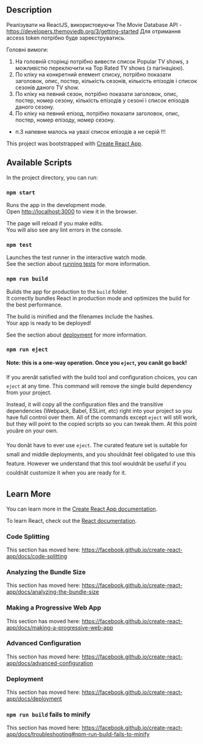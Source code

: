 ## Description
Реалізувати на ReactJS, використовуючи The Movie Database API - https://developers.themoviedb.org/3/getting-started
Для отримання access token потрібно буде зареєструватись.

Головні вимоги:
1. На головній сторінці потрібно вивести список Popular TV shows, з можливістю переключити на Top Rated TV shows (з пагінацією).
2. По кліку на конкретний елемент списку, потрібно показати заголовок, опис, постер, кількість сезонів, кількість епізодів і список сезонів даного TV show.
3. По кліку на певний сезон, потрібно показати заголовок, опис, постер, номер сезону, кількість епізодів у сезоні і список епізодів даного сезону.
4. По кліку на певний епізод, потрібно показати заголовок, опис, постер, номер епізоду, номер сезону.

* п.3 напевне малось на увазі список епізодів а не серій !!!
  
This project was bootstrapped with [Create React App](https://github.com/facebook/create-react-app).

## Available Scripts

In the project directory, you can run:

### `npm start`

Runs the app in the development mode.<br />
Open [http://localhost:3000](http://localhost:3000) to view it in the browser.

The page will reload if you make edits.<br />
You will also see any lint errors in the console.

### `npm test`

Launches the test runner in the interactive watch mode.<br />
See the section about [running tests](https://facebook.github.io/create-react-app/docs/running-tests) for more information.

### `npm run build`

Builds the app for production to the `build` folder.<br />
It correctly bundles React in production mode and optimizes the build for the best performance.

The build is minified and the filenames include the hashes.<br />
Your app is ready to be deployed!

See the section about [deployment](https://facebook.github.io/create-react-app/docs/deployment) for more information.

### `npm run eject`

**Note: this is a one-way operation. Once you `eject`, you canât go back!**

If you arenât satisfied with the build tool and configuration choices, you can `eject` at any time. This command will remove the single build dependency from your project.

Instead, it will copy all the configuration files and the transitive dependencies (Webpack, Babel, ESLint, etc) right into your project so you have full control over them. All of the commands except `eject` will still work, but they will point to the copied scripts so you can tweak them. At this point youâre on your own.

You donât have to ever use `eject`. The curated feature set is suitable for small and middle deployments, and you shouldnât feel obligated to use this feature. However we understand that this tool wouldnât be useful if you couldnât customize it when you are ready for it.

## Learn More

You can learn more in the [Create React App documentation](https://facebook.github.io/create-react-app/docs/getting-started).

To learn React, check out the [React documentation](https://reactjs.org/).

### Code Splitting

This section has moved here: https://facebook.github.io/create-react-app/docs/code-splitting

### Analyzing the Bundle Size

This section has moved here: https://facebook.github.io/create-react-app/docs/analyzing-the-bundle-size

### Making a Progressive Web App

This section has moved here: https://facebook.github.io/create-react-app/docs/making-a-progressive-web-app

### Advanced Configuration

This section has moved here: https://facebook.github.io/create-react-app/docs/advanced-configuration

### Deployment

This section has moved here: https://facebook.github.io/create-react-app/docs/deployment

### `npm run build` fails to minify

This section has moved here: https://facebook.github.io/create-react-app/docs/troubleshooting#npm-run-build-fails-to-minify
